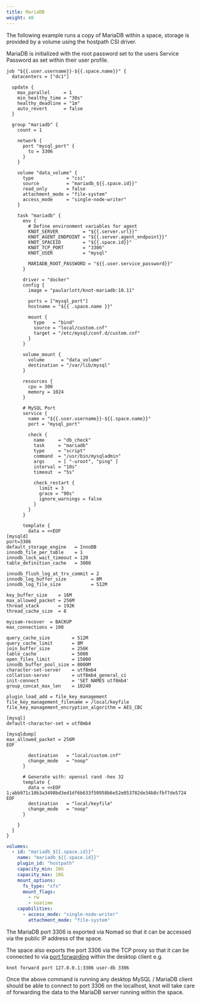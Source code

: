 ```yaml
---
title: MariaDB
weight: 40
---
```


The following example runs a copy of MariaDB within a space, storage is provided by a volume using the hostpath CSI driver.

MariaDB is initialized with the root password set to the users Service Password as set within their user profile.

```hcl {filename=Nomad-Job}
job "${{.user.username}}-${{.space.name}}" {
  datacenters = ["dc1"]

  update {
    max_parallel     = 1
    min_healthy_time = "30s"
    healthy_deadline = "1m"
    auto_revert      = false
  }

  group "mariadb" {
    count = 1

    network {
      port "mysql_port" {
        to = 3306
      }
    }

    volume "data_volume" {
      type            = "csi"
      source          = "mariadb_${{.space.id}}"
      read_only       = false
      attachment_mode = "file-system"
      access_mode     = "single-node-writer"
    }

    task "mariadb" {
      env {
        # Define environment variables for agent
        KNOT_SERVER         = "${{.server.url}}"
        KNOT_AGENT_ENDPOINT = "${{.server.agent_endpoint}}"
        KNOT_SPACEID        = "${{.space.id}}"
        KNOT_TCP_PORT       = "3306"
        KNOT_USER           = "mysql"

        MARIADB_ROOT_PASSWORD = "${{.user.service_password}}"
      }

      driver = "docker"
      config {
        image = "paularlott/knot-mariadb:10.11"

        ports = ["mysql_port"]
        hostname = "${{ .space.name }}"

        mount {
          type   = "bind"
          source = "local/custom.cnf"
          target = "/etc/mysql/conf.d/custom.cnf"
        }
      }

      volume_mount {
        volume      = "data_volume"
        destination = "/var/lib/mysql"
      }

      resources {
        cpu = 300
        memory = 1024
      }

      # MySQL Port
      service {
        name = "${{.user.username}}-${{.space.name}}"
        port = "mysql_port"

        check {
          name     = "db_check"
          task     = "mariadb"
          type     = "script"
          command  = "/usr/bin/mysqladmin"
          args     = [ "-uroot", "ping" ]
          interval = "10s"
          timeout  = "5s"

          check_restart {
            limit = 3
            grace = "90s"
            ignore_warnings = false
          }
        }
      }

      template {
        data = <<EOF
[mysqld]
port=3306
default_storage_engine   = InnoDB
innodb_file_per_table    = 1
innodb_lock_wait_timeout = 120
table_definition_cache   = 3000

innodb_flush_log_at_trx_commit = 2
innodb_log_buffer_size         = 8M
innodb_log_file_size           = 512M

key_buffer_size    = 16M
max_allowed_packet = 256M
thread_stack       = 192K
thread_cache_size  = 8

myisam-recover  = BACKUP
max_connections = 100

query_cache_size        = 512M
query_cache_limit       = 8M
join_buffer_size        = 256K
table_cache             = 5000
open_files_limit        = 15000
innodb_buffer_pool_size = 8000M
character-set-server    = utf8mb4
collation-server        = utf8mb4_general_ci
init-connect            = 'SET NAMES utf8mb4'
group_concat_max_len    = 10240

plugin_load_add = file_key_management
file_key_management_filename = /local/keyfile
file_key_management_encryption_algorithm = AES_CBC

[mysql]
default-character-set = utf8mb4

[mysqldump]
max_allowed_packet = 256M
EOF

        destination   = "local/custom.cnf"
        change_mode   = "noop"
      }

      # Generate with: openssl rand -hex 32
      template {
        data = <<EOF
1;abb971c10b3a3498bd3ed1df6b633f50958b6e52e053782de34b8cfbf7de5724
EOF
        destination   = "local/keyfile"
        change_mode   = "noop"
      }

    }
  }
}
```

```yaml {filename=Volume-Definition}
volumes:
  - id: "mariadb_${{.space.id}}"
    name: "mariadb_${{.space.id}}"
    plugin_id: "hostpath"
    capacity_min: 10G
    capacity_max: 10G
    mount_options:
      fs_type: "xfs"
      mount_flags:
        - rw
        - noatime
    capabilities:
      - access_mode: "single-node-writer"
        attachment_mode: "file-system"
```

The MariaDB port 3306 is exported via Nomad so that it can be accessed via the public IP address of the space.

The space also exports the port 3306 via the TCP proxy so that it can be connected to via [port forwarding](/docs/spaces/port-forwarding) within the desktop client e.g.

```shell
knot forward port 127.0.0.1:3306 user-db 3306
```

Once the above command is running any desktop MySQL / MariaDB client should be able to connect to port 3306 on the localhost, knot will take care of forwarding the data to the MariaDB server running within the space.
